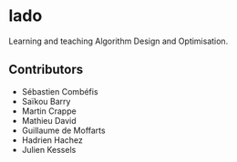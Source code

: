 # lado

Learning and teaching Algorithm Design and Optimisation.


## Contributors

- Sébastien Combéfis
- Saïkou Barry
- Martin Crappe
- Mathieu David
- Guillaume de Moffarts
- Hadrien Hachez
- Julien Kessels

